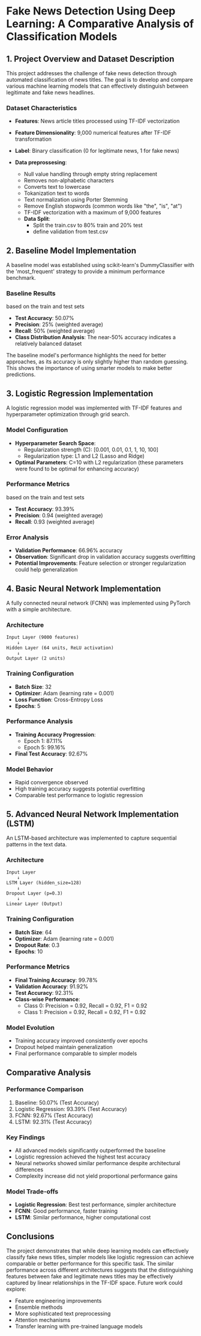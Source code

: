 # Fake News Detection Using Deep Learning: A Comparative Analysis of Classification Models
## 1. Project Overview and Dataset Description
This project addresses the challenge of fake news detection through automated classification of news titles. The goal is to develop and compare various machine learning models that can effectively distinguish between legitimate and fake news headlines.
### Dataset Characteristics
- **Features**: News article titles processed using TF-IDF vectorization
- **Feature Dimensionality**: 9,000 numerical features after TF-IDF transformation
- **Label**: Binary classification (0 for legitimate news, 1 for fake news)
   
- **Data preprossesing**:
  - Null value handling through empty string replacement
  - Removes non-alphabetic characters
  - Converts text to lowercase
  - Tokanization text to words
  - Text normalization using Porter Stemming
  - Remove English stopwords (common words like "the", "is", "at")
  - TF-IDF vectorization with a maximum of 9,000 features
  - **Data Split**:
    - Split the train.csv to 80% train and 20% test
    - define validation from test.csv
## 2. Baseline Model Implementation
A baseline model was established using scikit-learn's DummyClassifier with the 'most_frequent' strategy to provide a minimum performance benchmark.
### Baseline Results
based on the train and test sets
- **Test Accuracy**: 50.07%  
- **Precision**: 25% (weighted average)
- **Recall**: 50% (weighted average)
- **Class Distribution Analysis**: The near-50% accuracy indicates a relatively balanced dataset

The baseline model's performance highlights the need for better approaches, as its accuracy is only slightly higher than random guessing. This shows the importance of using smarter models to make better predictions.
## 3. Logistic Regression Implementation
A logistic regression model was implemented with TF-IDF features and hyperparameter optimization through grid search.
### Model Configuration
- **Hyperparameter Search Space**:
  - Regularization strength (C): [0.001, 0.01, 0.1, 1, 10, 100]
  - Regularization type: L1 and L2 (Lasso and Ridge)
- **Optimal Parameters**: C=10 with L2 regularization (these parameters were found to be optimal for enhancing accuracy)
### Performance Metrics
based on the train and test sets
- **Test Accuracy**: 93.39%
- **Precision**: 0.94 (weighted average)
- **Recall**: 0.93 (weighted average)
### Error Analysis
- **Validation Performance**: 66.96% accuracy
- **Observation**: Significant drop in validation accuracy suggests overfitting
- **Potential Improvements**: Feature selection or stronger regularization could help generalization
## 4. Basic Neural Network Implementation
A fully connected neural network (FCNN) was implemented using PyTorch with a simple architecture.
### Architecture
```
Input Layer (9000 features)
    ↓
Hidden Layer (64 units, ReLU activation)
    ↓
Output Layer (2 units)
```
### Training Configuration
- **Batch Size**: 32
- **Optimizer**: Adam (learning rate = 0.001)
- **Loss Function**: Cross-Entropy Loss
- **Epochs**: 5
### Performance Analysis
- **Training Accuracy Progression**:
  - Epoch 1: 87.11%
  - Epoch 5: 99.16%
- **Final Test Accuracy**: 92.67%
### Model Behavior
- Rapid convergence observed
- High training accuracy suggests potential overfitting
- Comparable test performance to logistic regression
## 5. Advanced Neural Network Implementation (LSTM)
An LSTM-based architecture was implemented to capture sequential patterns in the text data.
### Architecture
```
Input Layer
    ↓
LSTM Layer (hidden_size=128)
    ↓
Dropout Layer (p=0.3)
    ↓
Linear Layer (Output)
```
### Training Configuration
- **Batch Size**: 64
- **Optimizer**: Adam (learning rate = 0.001)
- **Dropout Rate**: 0.3
- **Epochs**: 10
### Performance Metrics
- **Final Training Accuracy**: 99.78%
- **Validation Accuracy**: 91.92%
- **Test Accuracy**: 92.31%
- **Class-wise Performance**:
  - Class 0: Precision = 0.92, Recall = 0.92, F1 = 0.92
  - Class 1: Precision = 0.92, Recall = 0.92, F1 = 0.92
### Model Evolution
- Training accuracy improved consistently over epochs
- Dropout helped maintain generalization
- Final performance comparable to simpler models
## Comparative Analysis
### Performance Comparison
1. Baseline: 50.07% (Test Accuracy)
2. Logistic Regression: 93.39% (Test Accuracy)
3. FCNN: 92.67% (Test Accuracy)
4. LSTM: 92.31% (Test Accuracy)
### Key Findings
- All advanced models significantly outperformed the baseline
- Logistic regression achieved the highest test accuracy
- Neural networks showed similar performance despite architectural differences
- Complexity increase did not yield proportional performance gains
### Model Trade-offs
- **Logistic Regression**: Best test performance, simpler architecture
- **FCNN**: Good performance, faster training
- **LSTM**: Similar performance, higher computational cost
## Conclusions
The project demonstrates that while deep learning models can effectively classify fake news titles, simpler models like logistic regression can achieve comparable or better performance for this specific task. The similar performance across different architectures suggests that the distinguishing features between fake and legitimate news titles may be effectively captured by linear relationships in the TF-IDF space.
Future work could explore:
- Feature engineering improvements
- Ensemble methods
- More sophisticated text preprocessing
- Attention mechanisms
- Transfer learning with pre-trained language models
